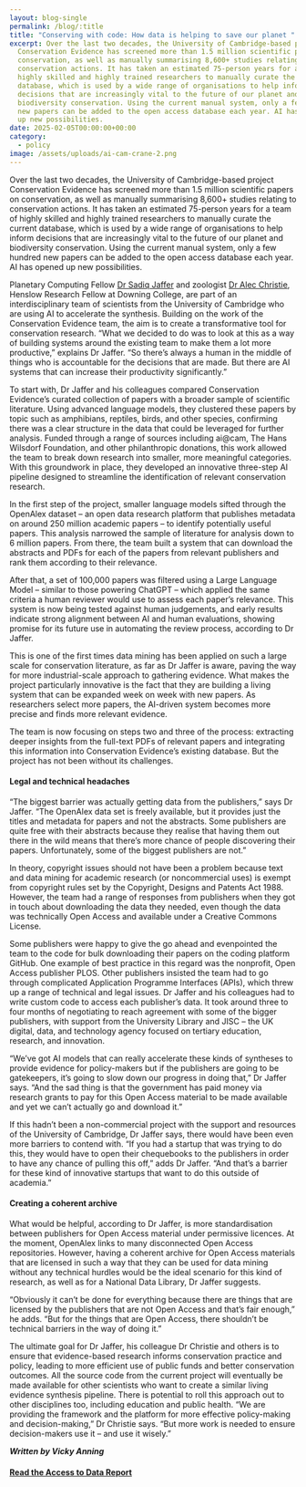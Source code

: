 ```yaml
---
layout: blog-single
permalink: /blog/:title
title: "Conserving with code: How data is helping to save our planet "
excerpt: Over the last two decades, the University of Cambridge-based project
  Conservation Evidence has screened more than 1.5 million scientific papers on
  conservation, as well as manually summarising 8,600+ studies relating to
  conservation actions. It has taken an estimated 75-person years for a team of
  highly skilled and highly trained researchers to manually curate the current
  database, which is used by a wide range of organisations to help inform
  decisions that are increasingly vital to the future of our planet and
  biodiversity conservation. Using the current manual system, only a few hundred
  new papers can be added to the open access database each year. AI has opened
  up new possibilities.
date: 2025-02-05T00:00:00+00:00
category:
  - policy
image: /assets/uploads/ai-cam-crane-2.png
---
```

Over the last two decades, the University of Cambridge-based project Conservation Evidence has screened more than 1.5 million scientific papers on conservation, as well as manually summarising 8,600+ studies relating to conservation actions. It has taken an estimated 75-person years for a team of highly skilled and highly trained researchers to manually curate the current database, which is used by a wide range of organisations to help inform decisions that are increasingly vital to the future of our planet and biodiversity conservation. Using the current manual system, only a few hundred new papers can be added to the open access database each year. AI has opened up new possibilities.

Planetary Computing Fellow [Dr Sadiq Jaffer](https://www.cst.cam.ac.uk/people/sj514) and zoologist [Dr Alec Christie](https://www.zoo.cam.ac.uk/directory/alec-christie), Henslow Research Fellow at Downing College, are part of an interdisciplinary team of scientists from the University of Cambridge who are using AI to accelerate the synthesis. Building on the work of the Conservation Evidence team, the aim is to create a transformative tool for conservation research. “What we decided to do was to look at this as a way of building systems around the existing team to make them a lot more productive,” explains Dr Jaffer. “So there’s always a human in the middle of things who is accountable for the decisions that are made. But there are AI systems that can increase their productivity significantly.”

To start with, Dr Jaffer and his colleagues compared Conservation Evidence’s curated collection of papers with a broader sample of scientific literature. Using advanced language models, they clustered these papers by topic such as amphibians, reptiles, birds, and other species, confirming there was a clear structure in the data that could be leveraged for further analysis. Funded through a range of sources including ai@cam, The Hans Wilsdorf Foundation, and other philanthropic donations, this work allowed the team to break down research into smaller, more meaningful categories. With this groundwork in place, they developed an innovative three-step AI pipeline designed to streamline the identification of relevant conservation research.

In the first step of the project, smaller language models sifted through the OpenAlex dataset – an open data research platform that publishes metadata on around 250 million academic papers – to identify potentially useful papers. This analysis narrowed the sample of literature for analysis down to 6 million papers. From there, the team built a system that can download the abstracts and PDFs for each of the papers from relevant publishers and rank them according to their relevance. 

After that, a set of 100,000 papers was filtered using a Large Language Model – similar to those powering ChatGPT – which applied the same criteria a human reviewer would use to assess each paper’s relevance. This system is now being tested against human judgements, and early results indicate strong alignment between AI and human evaluations, showing promise for its future use in automating the review process, according to Dr Jaffer.

This is one of the first times data mining has been applied on such a large scale for conservation literature, as far as Dr Jaffer is aware, paving the way for more industrial-scale approach to gathering evidence. What makes the project particularly innovative is the fact that they are building a living system that can be expanded week on week with new papers. As researchers select more papers, the AI-driven system becomes more precise and finds more relevant evidence. 

The team is now focusing on steps two and three of the process: extracting deeper insights from the full-text PDFs of relevant papers and integrating this information into Conservation Evidence’s existing database. But the project has not been without its challenges.

#### Legal and technical headaches

“The biggest barrier was actually getting data from the publishers,” says Dr Jaffer. “The OpenAlex data set is freely available, but it provides just the titles and metadata for papers and not the abstracts. Some publishers are quite free with their abstracts because they realise that having them out there in the wild means that there’s more chance of people discovering their papers. Unfortunately, some of the biggest publishers are not.”

In theory, copyright issues should not have been a problem because text and data mining for academic research (or noncommercial uses) is exempt from copyright rules set by the Copyright, Designs and Patents Act 1988. However, the team had a range of responses from publishers when they got in touch about downloading the data they needed, even though the data was technically Open Access and available under a Creative Commons License. 

Some publishers were happy to give the go ahead and evenpointed the team to the code for bulk downloading their papers on the coding platform GitHub. One example of best practice in this regard was the nonprofit, Open Access publisher PLOS. Other publishers insisted the team had to go through complicated Application Programme Interfaces (APIs), which threw up a range of technical and legal issues. Dr Jaffer and his colleagues had to write custom code to access each publisher’s data. It took around three to four months of negotiating to reach agreement with some of the bigger publishers, with support from the University Library and JISC – the UK digital, data, and technology agency focused on tertiary education, research, and innovation. 

“We’ve got AI models that can really accelerate these kinds of syntheses to provide evidence for policy-makers but if the publishers are going to be gatekeepers, it’s going to slow down our progress in doing that,” Dr Jaffer says. “And the sad thing is that the government has paid money via research grants to pay for this Open Access material to be made available and yet we can’t actually go and download it.”

If this hadn’t been a non-commercial project with the support and resources of the University of Cambridge, Dr Jaffer says, there would have been even more barriers to contend with. “If you had a startup that was trying to do this, they would have to open their chequebooks to the publishers in order to have any chance of pulling this off,” adds Dr Jaffer. “And that’s a barrier for these kind of innovative startups that want to do this outside of academia.”

#### Creating a coherent archive

What would be helpful, according to Dr Jaffer, is more standardisation between publishers for Open Access material under permissive licences. At the moment, OpenAlex links to many disconnected Open Access repositories. However, having a coherent archive for Open Access materials that are licensed in such a way that they can be used for data mining without any technical hurdles would be the ideal scenario for this kind of research, as well as for a National Data Library, Dr Jaffer suggests.

“Obviously it can’t be done for everything because there are things that are licensed by the publishers that are not Open Access and that’s fair enough,” he adds. “But for the things that are Open Access, there shouldn’t be technical barriers in the way of doing it.”

The ultimate goal for Dr Jaffer, his colleague Dr Christie and others is to ensure that evidence-based research informs conservation practice and policy, leading to more efficient use of public funds and better conservation outcomes. All the source code from the current project will eventually be made available for other scientists who want to create a similar living evidence synthesis pipeline. There is potential to roll this approach out to
other disciplines too, including education and public health. “We are providing the framework and the platform for more effective policy-making and decision-making,” Dr Christie says. “But more work is needed to ensure decision-makers use it – and use it wisely.”

***W﻿ritten by Vicky Anning***

#### **[R﻿ead the Access to Data Report](https://ai.cam.ac.uk/assets/uploads/ai-cam-access-to-data-case-studies.pdf)**